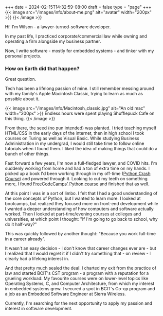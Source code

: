 +++
date = 2024-02-15T14:32:59-08:00
draft = false
type = "page"
+++
{{< image src="/images/info/about-me.png" alt="avatar" width="200px" >}}
{{< /image >}}

Hi! I'm Wilson - a lawyer-turned-software developer.

In my past life, I practiced corporate/commercial law while owning and operating a firm alongside my business partner.

Now, I write software - mostly for embedded systems - and tinker with my personal projects.

### How on Earth did that happen?
Great question. 

Tech has been a lifelong passion of mine. I still remember messing around with my family's Apple Macintosh Classic, trying to learn as much as possible about it.

{{< image src="/images/info/Macintosh_classic.jpg"  alt="An old mac" width="200px" >}}
Endless hours were spent playing Shufflepuck Cafe on this thing.
{{< /image >}}

From there, the seed (no pun intended) was planted. I tried teaching myself HTML/CSS in the early days of the internet, then in high school I took courses on Turing as well as Visual Basic. While studying Business Administration in my undergrad, I would still take time to follow online tutorials when I found them. I liked the idea of making things that could do a bunch of other things.

Fast forward a few years, I'm now a full-fledged lawyer, and COVID hits. I'm suddenly working from home and had a ton of extra time on my hands. I picked up a book I'd been working through in my off-time ([Python Crash Course](https://nostarch.com/python-crash-course-3rd-edition)) and powered through it. Looking to cut my teeth on something more, I found [FreeCodeCamps' Python course](https://www.freecodecamp.org/learn/python-for-everybody/) and finished that as well.

At this point I was in a sort of limbo. I felt that I had a good understanding of the core concepts of Python, but I wanted to learn more. I looked at bootcamps, but realized they focused more on front-end development while I wanted a deeper understanding of how computers and software actually worked. Then I looked at part-time/evening courses at colleges and universities, at which point I thought: "If I'm going to go back to school, why do it half-way?"

This was quickly followed by another thought: "Because you work full-time in a career already".

It wasn't an easy decision - I don't know that career changes ever are - but I realized that I would regret it if I didn't try something that - on review - I clearly had a lifelong interest in.

And that pretty much sealed the deal. I charted my exit from the practice of law and started BCIT's CST program - a program with a reputation for a grueling workload. My favourite courses were on lower-level topics like Operating Systems, C, and Computer Architecture, from which my interest in embedded systems grew. I secured a spot in BCIT's Co-op program and a job as an Embedded Software Engineer at Sierra Wireless.

Currently, I'm searching for the next opportunity to apply my passion and interest in software development.

